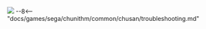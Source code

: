 <img class="header-logo" src="/img/sega/chunithm/luminousplus/logo.webp">
--8<-- "docs/games/sega/chunithm/common/chusan/troubleshooting.md"